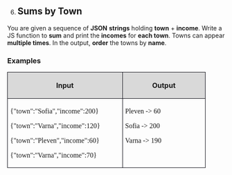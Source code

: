 <OL START=6>
	<LI><H2 CLASS="western">Sums by Town</H2>
</OL>
<P STYLE="margin-top: 0.06in">You are given a sequence of <B>JSON</B>
<B>strings</B> holding <B>town</B> + <B>income</B>. Write a JS
function to <B>sum</B> and print the <B>incomes</B> for <B>each town</B>.
Towns can appear <B>multiple times</B>. In the output, <B>order</B>
the towns by <B>name</B>.</P>
<H3 CLASS="western">Examples</H3>
<TABLE WIDTH=450 CELLPADDING=4 CELLSPACING=0>
	<COL WIDTH=253>
	<COL WIDTH=179>
	<TR VALIGN=TOP>
		<TD WIDTH=253 BGCOLOR="#d9d9d9" STYLE="border: 1px solid #00000a; padding-top: 0.04in; padding-bottom: 0.04in; padding-left: 0.06in; padding-right: 0.06in">
			<P ALIGN=CENTER><B>Input</B></P>
		</TD>
		<TD WIDTH=179 BGCOLOR="#d9d9d9" STYLE="border: 1px solid #00000a; padding-top: 0.04in; padding-bottom: 0.04in; padding-left: 0.06in; padding-right: 0.06in">
			<P ALIGN=CENTER><B>Output</B></P>
		</TD>
	</TR>
	<TR VALIGN=TOP>
		<TD WIDTH=253 STYLE="border: 1px solid #00000a; padding-top: 0.04in; padding-bottom: 0.04in; padding-left: 0.06in; padding-right: 0.06in">
			<P STYLE="margin-bottom: 0in"><FONT FACE="Consolas, serif">{&quot;town&quot;:&quot;Sofia&quot;,&quot;income&quot;:200}</FONT></P>
			<P STYLE="margin-bottom: 0in"><FONT FACE="Consolas, serif">{&quot;town&quot;:&quot;Varna&quot;,&quot;income&quot;:120}</FONT></P>
			<P STYLE="margin-bottom: 0in"><FONT FACE="Consolas, serif">{&quot;town&quot;:&quot;Pleven&quot;,&quot;income&quot;:60}</FONT></P>
			<P><FONT FACE="Consolas, serif">{&quot;town&quot;:&quot;Varna&quot;,&quot;income&quot;:70}</FONT></P>
		</TD>
		<TD WIDTH=179 STYLE="border: 1px solid #00000a; padding-top: 0.04in; padding-bottom: 0.04in; padding-left: 0.06in; padding-right: 0.06in">
			<P STYLE="margin-bottom: 0in"><FONT FACE="Consolas, serif">Pleven
			-&gt; 60</FONT></P>
			<P STYLE="margin-bottom: 0in"><FONT FACE="Consolas, serif">Sofia
			-&gt; 200</FONT></P>
			<P><FONT FACE="Consolas, serif">Varna -&gt; 190</FONT></P>
		</TD>
	</TR>
</TABLE>